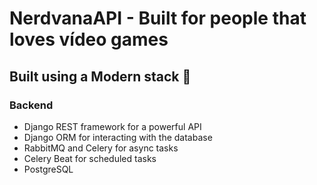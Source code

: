 # NerdvanaAPI - Built for people that loves vídeo games

## Built using a Modern stack 💎

### Backend

- Django REST framework for a powerful API
- Django ORM for interacting with the database
- RabbitMQ and Celery for async tasks
- Celery Beat for scheduled tasks
- PostgreSQL
